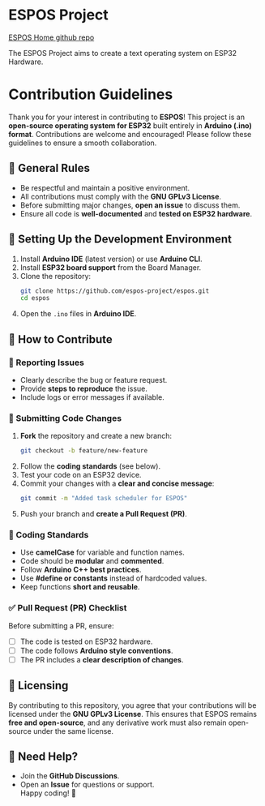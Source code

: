 # ESPOS Project
[ESPOS Home github repo](https://github.com/espos-project/espos)

The ESPOS Project aims to create a text operating system on ESP32 Hardware.

# Contribution Guidelines  
Thank you for your interest in contributing to **ESPOS**! This project is an **open-source operating system for ESP32** built entirely in **Arduino (.ino) format**. Contributions are welcome and encouraged! Please follow these guidelines to ensure a smooth collaboration.  
## 📜 General Rules  
- Be respectful and maintain a positive environment.  
- All contributions must comply with the **GNU GPLv3 License**.  
- Before submitting major changes, **open an issue** to discuss them.  
- Ensure all code is **well-documented** and **tested on ESP32 hardware**.  
## 🔧 Setting Up the Development Environment  
1. Install **Arduino IDE** (latest version) or use **Arduino CLI**.  
2. Install **ESP32 board support** from the Board Manager.  
3. Clone the repository:  
   ```bash  
   git clone https://github.com/espos-project/espos.git  
   cd espos 
   ```  
4. Open the `.ino` files in **Arduino IDE**.  
## 🚀 How to Contribute  
### 🐞 Reporting Issues  
- Clearly describe the bug or feature request.  
- Provide **steps to reproduce** the issue.  
- Include logs or error messages if available.  
### 🔨 Submitting Code Changes  
1. **Fork** the repository and create a new branch:  
   ```bash  
   git checkout -b feature/new-feature  
   ```  
2. Follow the **coding standards** (see below).  
3. Test your code on an ESP32 device.  
4. Commit your changes with a **clear and concise message**:  
   ```bash  
   git commit -m "Added task scheduler for ESPOS"  
   ```  
5. Push your branch and **create a Pull Request (PR)**.  
### 📝 Coding Standards  
- Use **camelCase** for variable and function names.  
- Code should be **modular** and **commented**.  
- Follow **Arduino C++ best practices**.  
- Use **#define or constants** instead of hardcoded values.  
- Keep functions **short and reusable**.  
### ✅ Pull Request (PR) Checklist  
Before submitting a PR, ensure:  
- [ ] The code is tested on ESP32 hardware.  
- [ ] The code follows **Arduino style conventions**.  
- [ ] The PR includes a **clear description of changes**.  
## 📜 Licensing  
By contributing to this repository, you agree that your contributions will be licensed under the **GNU GPLv3 License**. This ensures that ESPOS remains **free and open-source**, and any derivative work must also remain open-source under the same license.  
## 📨 Need Help?  
- Join the **GitHub Discussions**.  
- Open an **Issue** for questions or support.  
Happy coding! 🚀  


